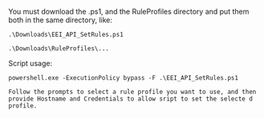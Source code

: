You must download the .ps1, and the RuleProfiles directory and put them both in the same directory, like:

    .\Downloads\EEI_API_SetRules.ps1
    
    .\Downloads\RuleProfiles\...

Script usage: 

    powershell.exe -ExecutionPolicy bypass -F .\EEI_API_SetRules.ps1
    
    Follow the prompts to select a rule profile you want to use, and then provide Hostname and Credentials to allow sript to set the selecte d profile.
